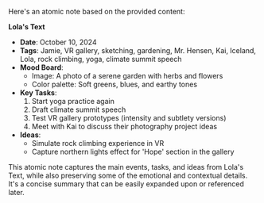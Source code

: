 Here's an atomic note based on the provided content:

**Lola's Text**

* **Date**: October 10, 2024
* **Tags**: Jamie, VR gallery, sketching, gardening, Mr. Hensen, Kai, Iceland, Lola, rock climbing, yoga, climate summit speech
* **Mood Board**:
	+ Image: A photo of a serene garden with herbs and flowers
	+ Color palette: Soft greens, blues, and earthy tones
* **Key Tasks**:
	1. Start yoga practice again
	2. Draft climate summit speech
	3. Test VR gallery prototypes (intensity and subtlety versions)
	4. Meet with Kai to discuss their photography project ideas
* **Ideas**:
	+ Simulate rock climbing experience in VR
	+ Capture northern lights effect for 'Hope' section in the gallery

This atomic note captures the main events, tasks, and ideas from Lola's Text, while also preserving some of the emotional and contextual details. It's a concise summary that can be easily expanded upon or referenced later.